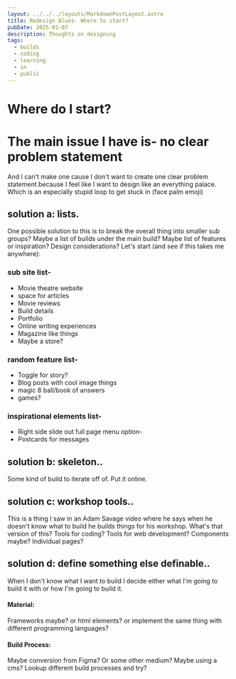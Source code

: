 ```yaml
---
layout: ../../../layouts/MarkdownPostLayout.astro
title: Redesign Blues- Where to start?
pubDate: 2025-01-07
description: Thoughts on designing
tags:
  - builds
  - coding
  - learning
  - in
  - public
---
```

# Where do I start?

# The main issue I have is- no clear problem statement

And I can't make one cause I don't want to create one clear problem statement because I feel like I want to design like an everything palace. Which is an especially stupid loop to get stuck in (face palm emoji)


## solution a: lists.
One possible solution to this is to break the overall thing into smaller sub groups? 
Maybe a list of builds under the main build? 
Maybe list of features or inspiration?
Design considerations?
Let's start (and see if this takes me anywhere):


### sub site list-
- Movie theatre website
- space for articles
- Movie reviews
- Build details
- Portfolio
- Online writing experiences
- Magazine like things
- Maybe a store?

### random feature list-
 - Toggle for story?
 - Blog posts with cool image things
 - magic 8 ball/book of answers
- games?

### inspirational elements list-
- Right side slide out full page menu option-
- Postcards for messages


## solution b: skeleton..

Some kind of build to iterate off of. Put it online. 

## solution c: workshop tools..
This is a thing I saw in an Adam Savage video where he says when he doesn't know what to build he builds things for his workshop. What's that version of this? Tools for coding? Tools for web development? Components maybe? Individual pages?


## solution d: define something else definable..
When I don't know what I want to build I decide either what I'm going to build it with or how I'm going to build it.

#### Material:
Frameworks maybe? or html elements? or implement the same thing with different programming languages?

#### Build Process:
Maybe conversion from Figma? Or some other medium? Maybe using a cms? Lookup different build processes and try?

